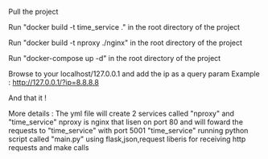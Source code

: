 Pull the project 

Run "docker build -t time_service ." in the root directory of the project 

Run "docker build -t nproxy ./nginx" in the root directory of the project

Run "docker-compose up -d" in the root directory of the project


Browse to your localhost/127.0.0.1 and add the ip as a query param
Example : http://127.0.0.1/?ip=8.8.8.8

And that it !


More details :
The yml file will create  2 services called "nproxy" and "time_service"
nproxy is nginx that lisen on port 80 and will foward the requests to "time_service" with port 5001
"time_service" running python script called "main.py"  using flask,json,request liberis for receiving http requests and make calls   

